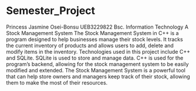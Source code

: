 # Semester_Project
Princess Jasmine Osei-Bonsu
UEB3229822
Bsc. Information Technology A
 Stock Management System
The Stock Management System in C++ is a program designed to help businesses 
manage their stock levels. It tracks the current inventory of products and allows 
users to add, delete and modify items in the inventory. Technologies used in this 
project include C++ and SQLite. SQLite is used to store and manage data. C++ is 
used for the program’s backend, allowing for the stock management system to be 
easily modified and extended. The Stock Management System is a powerful tool 
that can help store owners and managers keep track of their stock, allowing them 
to make the most of their resources.
